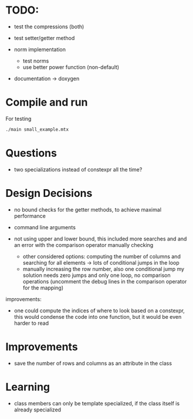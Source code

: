 # TODO:
- test the compressions (both)
- test setter/getter method
- norm implementation
    - test norms
    - use better power function (non-default)

- documentation -> doxygen

# Compile and run

For testing
```sh
./main small_example.mtx
```


# Questions
- two specializations instead of constexpr all the time?

# Design Decisions
- no bound checks for the getter methods, to achieve maximal performance
- command line arguments

- not using upper and lower bound, this included more searches and and an error with the comparison operator
manually checking
    - other considered options: computing the number of columns and searching for all elements -> lots of conditional jumps in the loop
    - manually increasing the row number, also one conditional jump
my solution needs zero jumps and only one loop, no comparison operations (uncomment the debug lines in the comparison operator for the mapping)

improvements:
- one could compute the indices of where to look based on a constexpr, this would condense the
code into one function, but it would be even harder to read

# Improvements
- save the number of rows and columns as an attribute in the class

# Learning
- class members can only be template specialized, if the class itself is already specialized